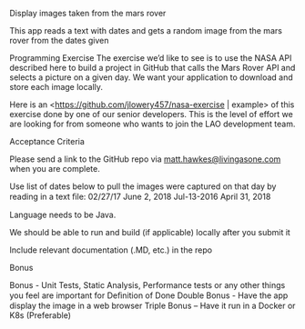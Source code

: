 Display images taken from the mars rover

This app reads a text with dates and gets a random image from the mars rover from the dates given

Programming Exercise The exercise we’d like to see is to use the NASA API described here to build a project in GitHub that calls the Mars Rover API and selects a picture on a given day. We want your application to download and store each image locally.

Here is an <https://github.com/jlowery457/nasa-exercise | example> of this exercise done by one of our senior developers. This is the level of effort we are looking for from someone who wants to join the LAO development team.

Acceptance Criteria

Please send a link to the GitHub repo via matt.hawkes@livingasone.com when you are complete.

Use list of dates below to pull the images were captured on that day by reading in a text ﬁle: 02/27/17 June 2, 2018 Jul-13-2016 April 31, 2018

Language needs to be Java.

We should be able to run and build (if applicable) locally after you submit it

Include relevant documentation (.MD, etc.) in the repo

Bonus

Bonus - Unit Tests, Static Analysis, Performance tests or any other things you feel are important for Deﬁnition of Done
Double Bonus - Have the app display the image in a web browser
Triple Bonus – Have it run in a Docker or K8s (Preferable)
